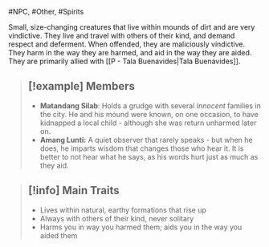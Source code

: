 #NPC, #Other, #Spirits 

Small, size-changing creatures that live within mounds of dirt and are very vindictive. They live and travel with others of their kind, and demand respect and deferment. When offended, they are maliciously vindictive. They harm in the way they are harmed, and aid in the way they are aided.  They are primarily allied with [[P - Tala Buenavides|Tala Buenavides]]. 

> [!example] **Members**
> ---
>  - **Matandang Silab**: Holds a grudge with several *Innocent* families in the city. He and his mound were known, on one occasion, to have kidnapped a local child - although she was return unharmed later on.
>  - **Amang Lunti:** A quiet observer that rarely speaks - but when he does, he imparts wisdom that changes those who hear it. It is better to not hear what he says, as his words hurt just as much as they aid.

> [!info] **Main Traits**
> ---
> - Lives within natural, earthy formations that rise up
> - Always with others of their kind, never solitary
> - Harms you in way you harmed them; aids you in the way you aided them